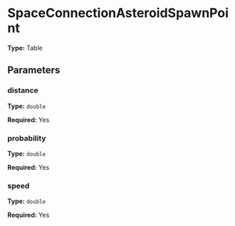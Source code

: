 # SpaceConnectionAsteroidSpawnPoint

**Type:** Table

## Parameters

### distance

**Type:** `double`

**Required:** Yes

### probability

**Type:** `double`

**Required:** Yes

### speed

**Type:** `double`

**Required:** Yes

